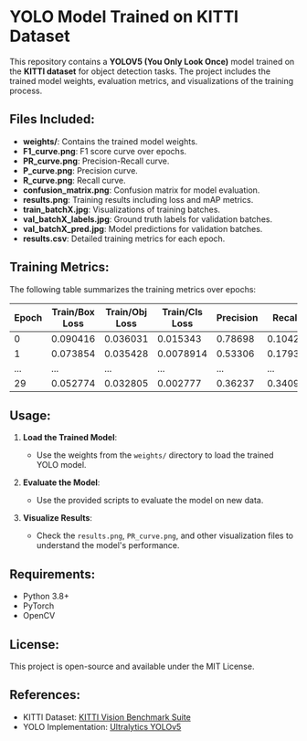 # YOLO Model Trained on KITTI Dataset

This repository contains a **YOLOV5 (You Only Look Once)** model trained on the **KITTI dataset** for object detection tasks. The project includes the trained model weights, evaluation metrics, and visualizations of the training process.

## Files Included:

- **weights/**: Contains the trained model weights.
- **F1_curve.png**: F1 score curve over epochs.
- **PR_curve.png**: Precision-Recall curve.
- **P_curve.png**: Precision curve.
- **R_curve.png**: Recall curve.
- **confusion_matrix.png**: Confusion matrix for model evaluation.
- **results.png**: Training results including loss and mAP metrics.
- **train_batchX.jpg**: Visualizations of training batches.
- **val_batchX_labels.jpg**: Ground truth labels for validation batches.
- **val_batchX_pred.jpg**: Model predictions for validation batches.
- **results.csv**: Detailed training metrics for each epoch.

## Training Metrics:

The following table summarizes the training metrics over epochs:

| Epoch | Train/Box Loss | Train/Obj Loss | Train/Cls Loss | Precision | Recall | mAP 0.5 | mAP 0.5:0.95 |
|-------|----------------|----------------|----------------|-----------|--------|---------|--------------|
| 0     | 0.090416       | 0.036031       | 0.015343       | 0.78698   | 0.10426| 0.076122| 0.029643     |
| 1     | 0.073854       | 0.035428       | 0.0078914      | 0.53306   | 0.17936| 0.11724 | 0.046772     |
| ...   | ...            | ...            | ...            | ...       | ...    | ...     | ...          |
| 29    | 0.052774       | 0.032805       | 0.002777       | 0.36237   | 0.34098| 0.2408  | 0.11047      |

## Usage:

1. **Load the Trained Model**:
   - Use the weights from the `weights/` directory to load the trained YOLO model.

2. **Evaluate the Model**:
   - Use the provided scripts to evaluate the model on new data.

3. **Visualize Results**:
   - Check the `results.png`, `PR_curve.png`, and other visualization files to understand the model's performance.

## Requirements:

- Python 3.8+
- PyTorch
- OpenCV


## License:

This project is open-source and available under the MIT License.

## References:

- KITTI Dataset: [KITTI Vision Benchmark Suite](http://www.cvlibs.net/datasets/kitti/)
- YOLO Implementation: [Ultralytics YOLOv5](https://github.com/ultralytics/yolov5) 
